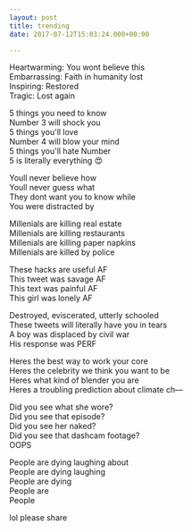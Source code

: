 ```yaml
---
layout: post
title: trending
date: 2017-07-12T15:03:24.000+00:00

---
```

Heartwarming: You wont believe this  
Embarrassing: Faith in humanity lost  
Inspiring: Restored  
Tragic: Lost again

5 things you need to know  
Number 3 will shock you  
5 things you'll love  
Number 4 will blow your mind  
5 things you'll hate Number  
5 is literally everything 😍

Youll never believe how  
Youll never guess what  
They dont want you to know while  
You were distracted by

Millenials are killing real estate  
Millenials are killing restaurants  
Millenials are killing paper napkins  
Millenials are killed by police

These hacks are useful AF  
This tweet was savage AF  
This text was painful AF  
This girl was lonely AF

Destroyed, eviscerated, utterly schooled  
These tweets will literally have you in tears  
A boy was displaced by civil war  
His response was PERF

Heres the best way to work your core  
Heres the celebrity we think you want to be  
Heres what kind of blender you are  
Heres a troubling prediction about climate ch—

Did you see what she wore?  
Did you see that episode?  
Did you see her naked?  
Did you see that dashcam footage?  
OOPS

People are dying laughing about  
People are dying laughing  
People are dying  
People are  
People

lol please share